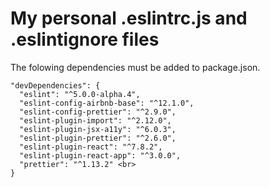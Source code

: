 # My personal .eslintrc.js and .eslintignore files

The folowing dependencies must be added to package.json.

```
"devDependencies": {
  "eslint": "^5.0.0-alpha.4",
  "eslint-config-airbnb-base": "^12.1.0",
  "eslint-config-prettier": "^2.9.0",
  "eslint-plugin-import": "^2.12.0",
  "eslint-plugin-jsx-a11y": "^6.0.3",
  "eslint-plugin-prettier": "^2.6.0",
  "eslint-plugin-react": "^7.8.2",
  "eslint-plugin-react-app": "^3.0.0",
  "prettier": "^1.13.2" <br>
}
```